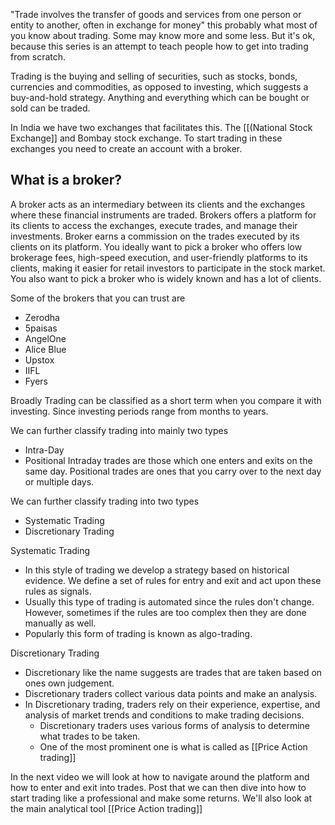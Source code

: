 "Trade involves the transfer of goods and services from one person or entity to another, often in exchange for money" this probably what most of you know about trading. Some may know more and some less. But it's ok, because this series is an attempt to teach people how to get into trading from scratch.

Trading is the buying and selling of securities, such as stocks, bonds, currencies and commodities, as opposed to investing, which suggests a buy-and-hold strategy. Anything and everything which can be bought or sold can be traded. 

In India we have two exchanges that facilitates this. The [[(National Stock Exchange]] and Bombay stock exchange. To start trading in these exchanges you need to create an account with a broker.

## What is a broker?
A broker acts as an intermediary between its clients and the exchanges where these financial instruments are traded. Brokers offers a platform for its clients to access the exchanges, execute trades, and manage their investments. Broker earns a commission on the trades executed by its clients on its platform. You ideally want to pick a broker who offers low brokerage fees, high-speed execution, and user-friendly platforms to its clients, making it easier for retail investors to participate in the stock market. You also want to pick a broker who is widely known and has a lot of clients.

Some of the brokers that you can trust are
- Zerodha
- 5paisas
- AngelOne
- Alice Blue
- Upstox
- IIFL
- Fyers

Broadly Trading can be classified as a short term when you compare it with investing. Since investing periods range from months to years.

We can further classify trading into mainly two types
- Intra-Day
- Positional
Intraday trades are those which one enters and exits on the same day. Positional trades are ones that you carry over to the next day or multiple days.

We can further classify trading into two types
- Systematic Trading
- Discretionary Trading

Systematic Trading
-  In this style of trading we develop a strategy based on historical evidence. We define a set of rules for entry and exit and act upon these rules as signals.
- Usually this type of trading is automated since the rules don't change. However, sometimes if the rules are too complex then they are done manually as well.
- Popularly this form of trading is known as algo-trading.

Discretionary Trading
- Discretionary like the name suggests are trades that are taken based on ones own judgement.
- Discretionary traders collect various data points and make an analysis.
- In Discretionary trading, traders rely on their experience, expertise, and analysis of market trends and conditions to make trading decisions.
	- Discretionary traders uses various forms of analysis to determine what trades to be taken. 
	- One of the most prominent one is what is called as [[Price Action trading]]

In the next video we will look at how to navigate around the platform and how to enter and exit into trades. Post that we can then dive into how to start trading like a professional and make some returns. We'll also look at the main analytical tool [[Price Action trading]]
